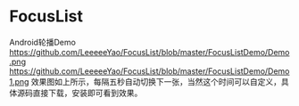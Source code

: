 # FocusList
Android轮播Demo
https://github.com/LeeeeeYao/FocusList/blob/master/FocusListDemo/Demo.png
https://github.com/LeeeeeYao/FocusList/blob/master/FocusListDemo/Demo1.png
效果图如上所示，每隔五秒自动切换下一张，当然这个时间可以自定义，具体源码直接下载，安装即可看到效果。
